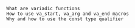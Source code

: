 
    What are variadic functions
    How to use va_start, va_arg and va_end macros
    Why and how to use the const type qualifier
